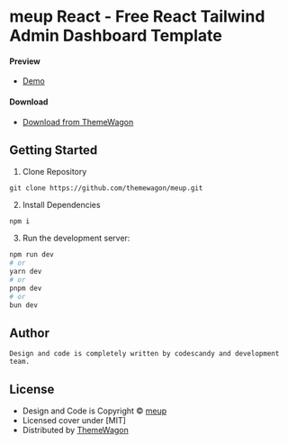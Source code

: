 # meup React - Free React Tailwind Admin Dashboard Template

#### Preview

- [Demo](https://themewagon.github.io/meup/)

#### Download

- [Download from ThemeWagon](https://themewagon.com/themes/meup/)

## Getting Started

1. Clone Repository

```
git clone https://github.com/themewagon/meup.git
```

2. Install Dependencies

```
npm i
```

3. Run the development server:

```bash
npm run dev
# or
yarn dev
# or
pnpm dev
# or
bun dev
```

## Author

```
Design and code is completely written by codescandy and development team.
```

## License

- Design and Code is Copyright &copy; [meup](https://tailadmin.com)
- Licensed cover under [MIT]
- Distributed by [ThemeWagon](https://themewagon.com)
